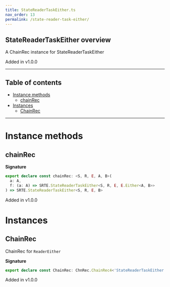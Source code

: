 ```yaml
---
title: StateReaderTaskEither.ts
nav_order: 13
permalink: /state-reader-task-either/
---
```


## StateReaderTaskEither overview

A ChainRec instance for StateReaderTaskEither

Added in v1.0.0

---

<h2 class="text-delta">Table of contents</h2>

- [Instance methods](#instance-methods)
  - [chainRec](#chainrec)
- [Instances](#instances)
  - [ChainRec](#chainrec)

---

# Instance methods

## chainRec

**Signature**

```ts
export declare const chainRec: <S, R, E, A, B>(
  a: A,
  f: (a: A) => SRTE.StateReaderTaskEither<S, R, E, E.Either<A, B>>
) => SRTE.StateReaderTaskEither<S, R, E, B>
```

Added in v1.0.0

# Instances

## ChainRec

ChainRec for `ReaderEither`

**Signature**

```ts
export declare const ChainRec: ChnRec.ChainRec4<'StateReaderTaskEither'>
```

Added in v1.0.0
